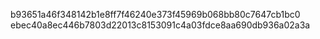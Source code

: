 b93651a46f348142b1e8ff7f46240e373f45969b068bb80c7647cb1bc0
ebec40a8ec446b7803d22013c8153091c4a03fdce8aa690db936a02a3a
